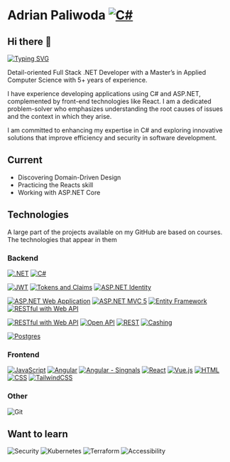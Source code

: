 # Adrian Paliwoda [![C#](https://img.shields.io/badge/-%23239120?style=for-the-badge&logo=csharp&logoColor=white)](#)

## Hi there 👋

[![Typing SVG](https://readme-typing-svg.demolab.com?font=Calibri&pause=1000&width=435&lines=Full+Stack+.NET+Developer)](https://git.io/typing-svg)

Detail-oriented Full Stack .NET Developer with a Master’s in Applied Computer Science with 5+ years of experience.

I have experience developing applications using C# and ASP.NET, complemented by front-end technologies like React.
I am a dedicated problem-solver who emphasizes understanding the root causes of issues and the context in which they arise.

I am committed to enhancing my expertise in C# and exploring innovative solutions that improve efficiency and security in software development.

## Current
- Discovering Domain-Driven Design
- Practicing the Reacts skill
- Working with ASP.NET Core

## Technologies
A large part of the projects available on my GitHub are based on courses. The technologies that appear in them

### Backend
[![.NET](https://img.shields.io/badge/.NET-512BD4?logo=dotnet&logoColor=fff&style=for-the-badge)](#)
[![C#](https://custom-icon-badges.demolab.com/badge/C%23-%23239120.svg?logo=cshrp&logoColor=white&style=for-the-badge)](#)

[![JWT](https://img.shields.io/badge/JWT-black?style=for-the-badge&logo=JSON%20web%20tokens)](#)
[![Tokens and Claims](https://img.shields.io/badge/Tokens%20and%20Claims-black?style=for-the-badge&logo=JSON%20web%20tokens)](#)
[![ASP.NET Identity](https://img.shields.io/badge/-ASP.NET%20Identity-%23512bd4?style=for-the-badge)](#)

[![ASP.NET Web Application](https://img.shields.io/badge/-ASP.NET%20Web%20Application-purple?style=for-the-badge)](#)
[![ASP.NET MVC 5](https://img.shields.io/badge/-ASP.NET%20MVC%20%205-blue?style=for-the-badge)](#)
[![Entity Framework](https://img.shields.io/badge/-Entity%20Framework-%23512bd4?style=for-the-badge)](#)
[![RESTful with Web API](https://img.shields.io/badge/-RESTful%20with%20Web%20API-blue?style=for-the-badge)](#)

[![RESTful with Web API](https://img.shields.io/badge/-Minimal%20API-%23512bd4?style=for-the-badge)](#)
[![Open API](https://img.shields.io/badge/-Open%20API-%2385ea2d?style=for-the-badge)](#)
[![REST](https://img.shields.io/badge/-REST-blue?style=for-the-badge)](#)
[![Cashing](https://img.shields.io/badge/-Cashing-%23a32422?style=for-the-badge)](#)

[![Postgres](https://img.shields.io/badge/Postgres-%23316192.svg?logo=postgresql&logoColor=white&style=for-the-badge)](#)


### Frontend
[![JavaScript](https://img.shields.io/badge/JavaScript-F7DF1E?logo=javascript&logoColor=000)](#)
[![Angular](https://img.shields.io/badge/Angular-%23DD0031.svg?logo=angular&logoColor=white)](#)
[![Angular - Singnals](https://img.shields.io/badge/Angular%20with%20Signals-%23DD0031.svg?logo=angular&logoColor=white)](#)
[![React](https://img.shields.io/badge/React-%2320232a.svg?logo=react&logoColor=%2361DAFB)](#)
[![Vue.js](https://img.shields.io/badge/Vue.js-4FC08D?logo=vuedotjs&logoColor=fff)](#)
[![HTML](https://img.shields.io/badge/HTML-%23E34F26.svg?logo=html5&logoColor=white)](#)
[![CSS](https://img.shields.io/badge/CSS-1572B6?logo=css3&logoColor=fff)](#)
[![TailwindCSS](https://img.shields.io/badge/Tailwind%20CSS-%2338B2AC.svg?logo=tailwind-css&logoColor=white)](#)

### Other
![Git](https://img.shields.io/badge/Git-222222.svg?style=for-the-badge&logo=git&logoColor=EF2E40)


## Want to learn
![Security](https://img.shields.io/badge/-Security-green?style=for-the-badge)
![Kubernetes](https://img.shields.io/badge/kubernetes-%23326ce5.svg?style=for-the-badge&logo=kubernetes&logoColor=white)
![Terraform](https://img.shields.io/badge/terraform-%235835CC.svg?style=for-the-badge&logo=terraform&logoColor=white)
![Accessibility](https://img.shields.io/badge/Accessibility-%230170EA.svg?style=for-the-badge&logo=Accessibility&logoColor=white)
